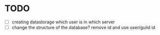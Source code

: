 # TODO
- [ ]  creating datastorage which user is in which server
- [ ]  change the structure of the database? remove id and use user/guild id
